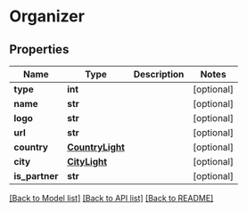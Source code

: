 # Organizer

## Properties
Name | Type | Description | Notes
------------ | ------------- | ------------- | -------------
**type** | **int** |  | [optional] 
**name** | **str** |  | [optional] 
**logo** | **str** |  | [optional] 
**url** | **str** |  | [optional] 
**country** | [**CountryLight**](CountryLight.md) |  | [optional] 
**city** | [**CityLight**](CityLight.md) |  | [optional] 
**is_partner** | **str** |  | [optional] 

[[Back to Model list]](../README.md#documentation-for-models) [[Back to API list]](../README.md#documentation-for-api-endpoints) [[Back to README]](../README.md)


